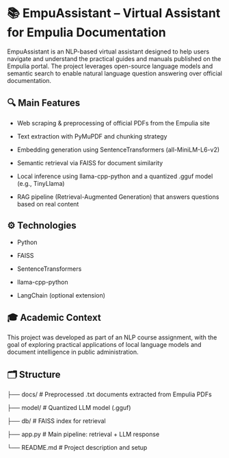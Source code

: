 # 📚 EmpuAssistant – Virtual Assistant for Empulia Documentation
EmpuAssistant is an NLP-based virtual assistant designed to help users navigate and understand the practical guides and manuals published on the Empulia portal. The project leverages open-source language models and semantic search to enable natural language question answering over official documentation.

## 🔍 Main Features
- Web scraping & preprocessing of official PDFs from the Empulia site

- Text extraction with PyMuPDF and chunking strategy

- Embedding generation using SentenceTransformers (all-MiniLM-L6-v2)

- Semantic retrieval via FAISS for document similarity

- Local inference using llama-cpp-python and a quantized .gguf model (e.g., TinyLlama)

- RAG pipeline (Retrieval-Augmented Generation) that answers questions based on real content

## ⚙️ Technologies

- Python

- FAISS

- SentenceTransformers

- llama-cpp-python

- LangChain (optional extension)

## 🎓 Academic Context
This project was developed as part of an NLP course assignment, with the goal of exploring practical applications of local language models and document intelligence in public administration.

## 🗂 Structure

├── docs/         # Preprocessed .txt documents extracted from Empulia PDFs

├── model/        # Quantized LLM model (.gguf)

├── db/           # FAISS index for retrieval

├── app.py        # Main pipeline: retrieval + LLM response

└── README.md     # Project description and setup
